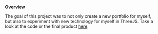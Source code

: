 **Overview**

The goal of this project was to not only create a new portfolio for myself, but also to experiment with new technology for myself in ThreeJS. Take a look at the code or the final product [here](http://tainerasmussen.com).

